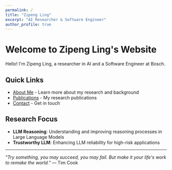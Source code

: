 ```yaml
---
permalink: /
title: "Zipeng Ling"
excerpt: "AI Researcher & Software Engineer"
author_profile: true
---
```


# Welcome to Zipeng Ling's Website

Hello! I'm Zipeng Ling, a researcher in AI and a Software Engineer at Bosch.

## Quick Links

- [About Me](/about/) - Learn more about my research and background
- [Publications](/about/#publications) - My research publications
- [Contact](/about/#about-me) - Get in touch

## Research Focus

- **LLM Reasoning**: Understanding and improving reasoning processes in Large Language Models
- **Trustworthy LLM**: Enhancing LLM reliability for high-risk applications

---

*"Try something, you may succeed, you may fail. But make it your life's work to remake the world."* — Tim Cook
